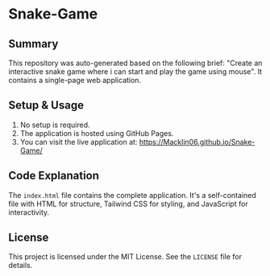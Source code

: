 # Snake-Game

## Summary
This repository was auto-generated based on the following brief: "Create an interactive snake game where i can start and play the game using mouse". It contains a single-page web application.

## Setup & Usage
1.  No setup is required.
2.  The application is hosted using GitHub Pages.
3.  You can visit the live application at: https://Macklin06.github.io/Snake-Game/

## Code Explanation
The `index.html` file contains the complete application. It's a self-contained file with HTML for structure, Tailwind CSS for styling, and JavaScript for interactivity.

## License
This project is licensed under the MIT License. See the `LICENSE` file for details.
